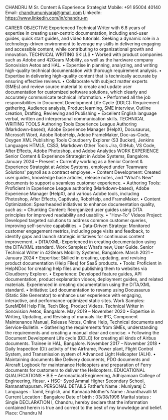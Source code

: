 CHANDRU M
Sr. Content & Experience Strategist 
Mobile: +91 95004 40140
Email:  chandrumuniyaraj@gmail.com
LinkedIn: https://www.linkedin.com/in/chandru-m 





CAREER OBJECTIVE
Experienced Technical Writer with 6.8 years of expertise in creating user-centric documentation, including end-user guides, quick start guides, and video tutorials. Seeking a dynamic role in a technology-driven environment to leverage my skills in delivering engaging and accessible content, while contributing to organizational growth and innovation.
TECHNICAL WRITING SKILLS 
•	Worked with product companies such as Adobe and 42Gears Mobility, as well as the hardware company Sonovision Aetos and HAL.
•	Expertise in planning, analyzing, and writing high-quality technical documentation with thorough requirement analysis. 
•	Expertise in delivering high-quality content that is technically accurate by ensuring effective reviews. 
•	Collaborate with subject matter experts (SMEs) and review source material to create and update user documentation for customized software solutions, which clearly and accurately communicate technical information.
•	Performed all the job responsibilities in Document Development Life Cycle (DDLC): Requirement gathering, Audience analysis, Product learning, SME interview, Outline creation, Drafting, Reviewing and Publishing
•	Excellent English language verbal, written and interpersonal communication skills.
TECHNICAL WRITING TOOLS	
Authoring Tools	Experience League Authoring (Markdown-based), Adobe Experience Manager (HelpX), Docusaurus, Microsoft Word, Adobe RoboHelp, Adobe FrameMaker, Doc-as-Code, Oxygen XML
Publishing Tools	Cloudberry Explorer (S3 Bucket), Jenkins
Languages	HTML5, CSS3, Markdown
Other Tools	Jira, GitHub, VS Code, After Effects, Adobe Photoshop, and Adobe Analytics
WORK EXPERIENCE 
Senior Content & Experience Strategist in Adobe Systems, Bangalore.       January 2024 – Present
•	Currently working as a Senior Content & Experience Strategist at Adobe Systems, employed under Teamware Solutions' payroll as a contract employee.
•	Content Development: Created user guides, knowledge base articles, release notes, and "What's New" documents to support a seamless customer experience.
•	Authoring Tools: Proficient in Experience League authoring (Markdown-based), Adobe Experience Manager (HelpX), and various Adobe tools, including Photoshop, After Effects, Captivate, RoboHelp, and FrameMaker.
•	Content Optimization: Spearheaded initiatives to enhance documentation quality, such as:
•	Chunking Content: Reorganized user guides using DITA principles for improved readability and usability. 
•	"How-To" Videos Project: Developed targeted solutions to address common customer queries, improving self-service capabilities.
•	Data-Driven Strategy: Monitored customer engagement metrics, including page visits and feedback, to identify gaps and launch strategic initiatives for continuous content improvement.
•	DITA/XML: Experienced in creating documentation using the DITA/XML standard.
Work Samples: What’s new, User Guide.
Senior Technical Writer in 42Gears Mobility Systems, Bangalore.       March 2021 – January 2024
•	Expertise: Skilled in creating, updating, and revising product documentation (Help Files) for SaaS products.
•	Tools: Proficient in HelpNDoc for creating help files and publishing them to websites via Cloudberry Explorer.
•	Experience: Developed feature guides, API documentation, product explanation videos, deployment guides, and related materials. Experienced in creating documentation using the DITA/XML standard.
•	Initiative: Led documentation to revamp using Docusaurus (Static Site Generator) to enhance user experience with engaging, interactive, and performance-optimized static sites.
Work Samples: SureMDM Help File, Tech Blog, Product Videos.
Technical Writer in Sonovision Aetos, Bangalore.                              May 2019 – November 2020 
•	Expertise in Writing, Updating, and Revising of manuals like IPC, Component Maintenance Manual, Release Notes, Online Help, Technical documents and Service-Bulletin.
•	Gathering the requirements from SMEs, understanding the requirements and creating a manual clear and concise. 
•	Following the Document Development Life cycle (DDLC) for creating all kinds of Airbus documents. 
Trainee in HAL, Bangalore. 					      November 2017 – November 2018
•	Daily Inspection (DI) activity of the Airframe, Power plant, Flight Control System, and Transmission system of Advanced Light Helicopter (ALH).
•	Maintaining documents like Delivery documents, PDO documents and Aircraft Logbook for maintenance Helicopters and preparation of Ferry documents for customers to deliver the Helicopters. 
EDUCATIONAL QUALIFICATIONS 
•	B.E – Aeronautical Engineering, Adhiyamaan College of Engineering, Hosur.
•	HSC- Syed Ammal Higher Secondary School, Ramanathapuram.
PERSONAL DETAILS
Father’s Name 	: Muniyaraj C 	Languages 	: Tamil, English, and Kannada
Mother’s Name	: Ananthavalli M	Current Location	: Bangalore
Date of birth 	: 03/08/1996 	Marital status  	: Single 
DECLARATION
I, Chandru, hereby declare that the information contained herein is true and correct to the best of my knowledge and belief. 
Place: 										Chandru M

